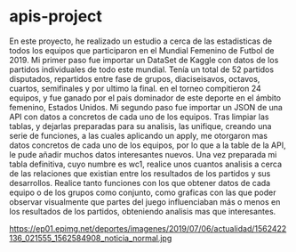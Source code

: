# apis-project
En este proyecto, he realizado un estudio a cerca de las estadisticas de todos los equipos que participaron en el Mundial Femenino de Futbol de 2019. 
Mi primer paso fue importar un DataSet de Kaggle con datos de los partidos individuales de todo este mundial. Tenía un total de 52 partidos disputados, repartidos entre fase de grupos, diaciseisavos, octavos, cuartos, semifinales y por ultimo la final. en el torneo compitieron 24 equipos, y fue ganado por el pais dominador de este deporte en el ámbito femenino, Estados Unidos. 
Mi segundo paso fue importar un JSON de una API con datos a concretos de cada uno de los equipos.
Tras limpiar las tablas, y dejarlas preparadas para su analisis, las unifique, creando una serie de funciones, a las cuales aplicando un apply, me otorgaron mas datos concretos de cada uno de los equipos, por lo que a la table de la API, le pude añadir muchos datos interesantes nuevos.
Una vez preparada mi tabla definitiva, cuyo numbre es wc1, realice unos cuantos analisis a cerca de las relaciones que existian entre los resultados de los partidos y sus desarrollos. Realice tanto funciones con los que obtener datos de cada equipo o de los grupos como conjunto, como graficas con las que poder observar visualmente que partes del juego influenciaban más o menos en los resultados de los partidos, obteniendo analisis mas que interesantes.

https://ep01.epimg.net/deportes/imagenes/2019/07/06/actualidad/1562422136_021555_1562584908_noticia_normal.jpg
